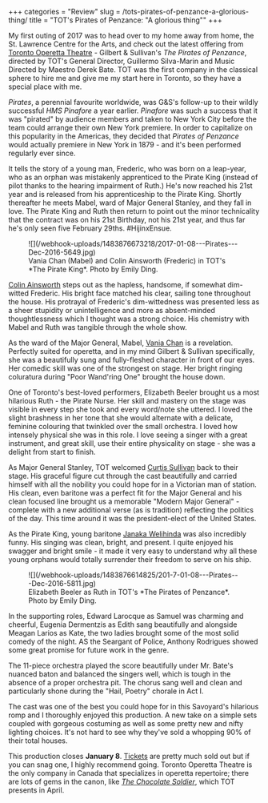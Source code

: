 +++
categories = "Review"
slug = /tots-pirates-of-penzance-a-glorious-thing/
title = "TOT&#039;s Pirates of Penzance: &quot;A glorious thing&quot;"
+++

My first outing of 2017 was to head over to my home away from home, the St. Lawrence Centre for the Arts, and check out the latest offering from [Toronto Operetta Theatre](/scene/people/toronto-operetta-theatre/) - Gilbert & Sullivan's *The Pirates of Penzance*, directed by TOT's General Director, Guillermo Silva-Marin and Music Directed by Maestro Derek Bate. TOT was the first company in the classical sphere to hire me and give me my start here in Toronto, so they have a special place with me. 

*Pirates*, a perennial favourite worldwide, was G&S's follow-up to their wildly successful *HMS Pinafore* a year earlier. *Pinafore* was such a success that it was "pirated" by audience members and taken to New York City before the team could arrange their own New York premiere. In order to capitalize on this popularity in the Americas, they decided that *Pirates of Penzance* would actually premiere in New York in 1879 - and it's been performed regularly ever since. 

It tells the story of a young man, Frederic, who was born on a leap-year, who as an orphan was mistakenly apprenticed to the Pirate King (instead of pilot thanks to the hearing impairment of Ruth.) He's now reached his 21st year and is released from his apprenticeship to the Pirate King. Shortly thereafter he meets Mabel, ward of Major General Stanley, and they fall in love. The Pirate King and Ruth then return to point out the minor technicality that the contract was on his 21st Birthday, not his 21st year, and thus far he's only seen five February 29ths. #HijinxEnsue.

<figure data-type="image">
![](/webhook-uploads/1483876673218/2017-01-08---Pirates---Dec-2016-5649.jpg)
<figcaption>Vania Chan (Mabel) and Colin Ainsworth (Frederic) in TOT's *The Pirate King*. Photo by Emily Ding.</figcaption>
</figure>

[Colin Ainsworth](/scene/people/colin-ainsworth/) steps out as the hapless, handsome, if somewhat dim-witted Frederic. His bright face matched his clear, sailing tone throughout the house. His protrayal of Frederic's dim-wittedness was presented less as a sheer stupidity or unintelligence and more as absent-minded thoughtlessness which I thought was a strong choice. His chemistry with Mabel and Ruth was tangible through the whole show. 

As the ward of the Major General, Mabel, [Vania Chan](/scene/people/vania-chan/) is a revelation. Perfectly suited for operetta, and in my mind Gilbert & Sullivan specifically, she was a beautifully sung and fully-fleshed character in front of our eyes. Her comedic skill was one of the strongest on stage. Her bright ringing coluratura during "Poor Wand'ring One" brought the house down.

One of Toronto's best-loved performers, Elizabeth Beeler brought us a most hilarious Ruth - the Pirate Nurse. Her skill and mastery on the stage was visible in every step she took and every word/note she uttered. I loved the slight brashness in her tone that she would alternate with a delicate, feminine colouring that twinkled over the small orchestra. I loved how intensely physical she was in this role. I love seeing a singer with a great instrument, and great skill, use their entire physicality on stage - she was a delight from start to finish. 

As Major General Stanley, TOT welcomed [Curtis Sullivan](/scene/people/curtis-sullivan/) back to their stage. His graceful figure cut through the cast beautifully and carried himself with all the nobility you could hope for in a Victorian man of station. His clean, even baritone was a perfect fit for the Major General and his clean focused line brought us a memorable "Modern Major General" - complete with a new additional verse (as is tradition) reflecting the politics of the day. This time around it was the president-elect of the United States. 

As the Pirate King, young baritone [Janaka Welihinda](/scene/people/janaka-welihinda/) was also incredibly funny. His singing was clean, bright, and present. I quite enjoyed his swagger and bright smile - it made it very easy to understand why all these young orphans would totally surrender their freedom to serve on his ship. 

<figure data-type="image">
![](/webhook-uploads/1483876614825/201-7-01-08---Pirates---Dec-2016-5811.jpg)
<figcaption>Elizabeth Beeler as Ruth in TOT's *The Pirates of Penzance*. Photo by Emily Ding.</figcaption>
</figure>

In the supporting roles, Edward Larocque as Samuel was charming and cheerful, Eugenia Dermentzis as Edith sang beautifully and alongside Meagan Larios as Kate, the two ladies brought some of the most solid comedy of the night. AS the Seargant of Police, Anthony Rodrigues showed some great promise for future work in the genre. 

The 11-piece orchestra played the score beautifully under Mr. Bate's nuanced baton and balanced the singers well, which is tough in the absence of a proper orchestra pit. The chorus sang well and clean and particularly shone during the "Hail, Poetry" chorale in Act I. 

The cast was one of the best you could hope for in this Savoyard's hilarious romp and I thoroughly enjoyed this production. A new take on a simple sets coupled with gorgeous costuming as well as some pretty new and nifty lighting choices. It's not hard to see why they've sold a whopping 90% of their total houses.

This production closes **January 8**. [Tickets](http://www.torontooperetta.com/shows.html) are pretty much sold out but if you can snag one, I highly recommend going. Toronto Operetta Theatre is the only company in Canada that specializes in operetta repertoire; there are lots of gems in the canon, like [*The Chocolate Soldier*](http://www.torontooperetta.com/shows.html), which TOT presents in April. 
